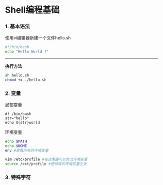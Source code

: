 # Shell编程基础



### 1. 基本语法

使用vi编辑器新建一个文件hello.sh

```sh
#!/bin/bash
echo "Hello World !"
```

---

**执行方法**

```sh
sh hello.sh
chmod +x ./hello.sh

```



### 2. 变量

局部变量

```shell
#! /bin/bash
str="hello"
echo ${str}world
```

环境变量

```sh
echo $PATH
echo $HOME
env #查看所有的环境变量

vim /etc/profile #在这里面可以修改环境变量
source /ect/profile #使修改的环境变量生效

```



### 3. 特殊字符